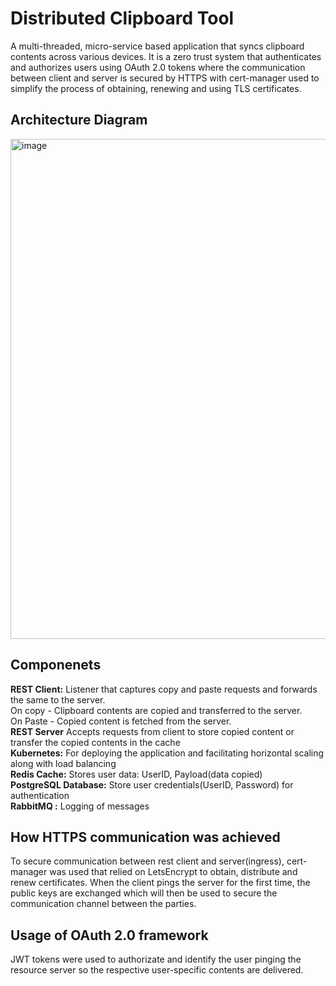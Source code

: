 # Distributed Clipboard Tool


A multi-threaded, micro-service based application that syncs clipboard contents across various devices. It is a zero trust system that authenticates and authorizes users using OAuth 2.0 tokens where the communication between client and server is secured by HTTPS with cert-manager used to simplify the process of obtaining, renewing and using TLS certificates.


## Architecture Diagram
<img width="800" alt="image" src="https://user-images.githubusercontent.com/29837264/177219032-f0124126-3d57-4ecd-a3ac-92febf79000e.png">


## Componenets

**REST Client:** Listener that captures copy and paste requests and forwards the same to the server. <br /> On copy - Clipboard contents are copied and transferred to the server. <br /> On Paste - Copied content is fetched from the server.<br />
**REST Server** Accepts requests from client to store copied content or transfer the copied contents in the cache<br />
**Kubernetes:** For deploying the application and facilitating horizontal scaling along with load balancing <br />
**Redis Cache:** Stores user data: UserID, Payload(data copied) <br />
**PostgreSQL Database:** Store user credentials(UserID, Password) for authentication <br />
**RabbitMQ :** Logging of messages <br />

## How HTTPS communication was achieved
To secure communication between rest client and server(ingress), cert-manager was used that relied on LetsEncrypt to obtain, distribute and renew certificates. When the client pings the server for the first time, the public keys are exchanged which will then be used to secure the communication channel between the parties.

## Usage of OAuth 2.0 framework
JWT tokens were used to authorizate and identify the user pinging the resource server so the respective user-specific contents are delivered.

